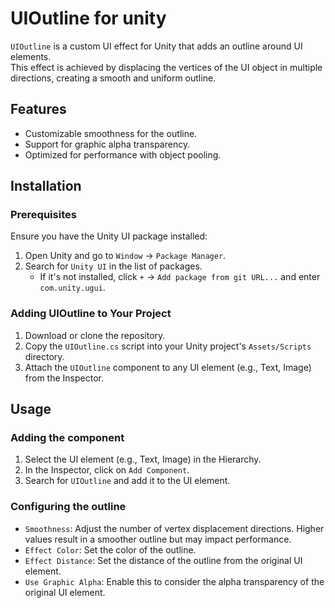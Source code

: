 # UIOutline for unity

`UIOutline` is a custom UI effect for Unity that adds an outline around UI elements.  
This effect is achieved by displacing the vertices of the UI object in multiple directions, creating a smooth and uniform outline.

## Features

- Customizable smoothness for the outline.
- Support for graphic alpha transparency.
- Optimized for performance with object pooling.

## Installation

### Prerequisites

Ensure you have the Unity UI package installed:

1. Open Unity and go to `Window` -> `Package Manager`.
2. Search for `Unity UI` in the list of packages.
   - If it's not installed, click `+` -> `Add package from git URL...` and enter `com.unity.ugui`.

### Adding UIOutline to Your Project

1. Download or clone the repository.
2. Copy the `UIOutline.cs` script into your Unity project's `Assets/Scripts` directory.
3. Attach the `UIOutline` component to any UI element (e.g., Text, Image) from the Inspector.

## Usage

### Adding the component

1. Select the UI element (e.g., Text, Image) in the Hierarchy.
2. In the Inspector, click on `Add Component`.
3. Search for `UIOutline` and add it to the UI element.

### Configuring the outline

- `Smoothness`: Adjust the number of vertex displacement directions. Higher values result in a smoother outline but may impact performance.
- `Effect Color`: Set the color of the outline.
- `Effect Distance`: Set the distance of the outline from the original UI element.
- `Use Graphic Alpha`: Enable this to consider the alpha transparency of the original UI element.
